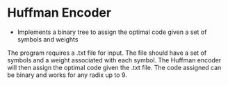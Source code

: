 # Huffman Encoder
* Implements a binary tree to assign the optimal code given a set of symbols and weights

The program requires a .txt file for input. The file should have a set of symbols and a weight associated with each symbol. The Huffman encoder will then assign the optimal code given the .txt file. The code assigned can be binary and works for any radix up to 9.
